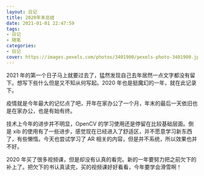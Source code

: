 ```yaml
---
layout: 日记
title: 2020年末总结
date: 2021-01-01 22:47:59
tags:
- 日记
- 随笔
categories:
- 日记
cover: https://images.pexels.com/photos/3401900/pexels-photo-3401900.jpeg?auto=compress&cs=tinysrgb&dpr=2&h=650&w=940
---
```

2021 年的第一个日子马上就要过去了，猛然发现自己去年居然一点文字都没有留下。想写下些什么但是又不知从何写起。2020 年也是挺魔幻的一年，就在此记录下。
<!-- more -->
疫情就是今年最大的记忆点了吧，开年在家办公了一个月，年末的最后一天依旧也是在家办公，也是有始有终。

技术上今年的进步并不明显，OpenCV 的学习使用还是停留在比较基础层面。倒是 xib 的使用有了一些进步，感觉现在已经进入了舒适区，并不愿意学习新东西了，有些懒惰。今天也尝试学习了 AR 相关的内容，但是并不系统，所以效果也并不好。

2020 年买了很多视频课，但是却没有认真的看完。新的一年要努力把之前欠下的补上了。把欠下的书认真读完，买的视频课好好看看，今年要学会滑雪啊！